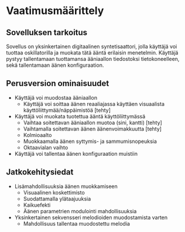 # Vaatimusmäärittely #

## Sovelluksen tarkoitus ##
Sovellus on yksinkertainen digitaalinen syntetisaattori, jolla käyttäjä voi tuottaa oskillatorilla ja muokata tätä ääntä erilaisin menetelmin. Käyttäjä pystyy tallentamaan tuottamansa ääniaallon tiedostoksi tietokoneelleen, sekä tallentamaan äänen konfiguraation. 


## Perusversion ominaisuudet ##

- Käyttäjä voi muodostaa ääniaallon
  - Käyttäjä voi soittaa äänen reaaliajassa käyttäen visuaalista käyttöliittymää/näppäimistöä [tehty]
- Käyttäjä voi muokata tuotettua ääntä käyttöliittymässä
  - Vaihtaa soitettavan ääniaallon muotoa (sini, kantti) [tehty]
  - Vaihtamalla soitettavan äänen äänenvoimakkuutta [tehty]
  - Kolmioaalto
  - Muokkaamalla äänen syttymis- ja sammumisnopeuksia
  - Oktaavialan vaihto
- Käyttäjä voi tallentaa äänen konfiguraation muistiin

## Jatkokehitysiedat ##

- Lisämahdollisuuksia äänen muokkamiseen 
  - Visuaalinen koskettimisto
  - Suodattamalla ylätaajuuksia
  - Kaikuefekti
  - Äänen parametrien modulointi mahdollisuuksia
- Yksinkertainen sekvensseri melodioiden muodostamista varten
  - Mahdollisuus tallentaa muodostettu melodia




